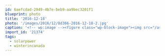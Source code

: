 ```yaml
---
id: 6aefcdad-2949-4b7e-beb9-aa9bec3201f1
blueprint: photo
title: '2016-12-18'
photo: '/images/2016/12/8d366-2016-12-18-2.jpg'
caption: '<!-- wp:image --><figure class="wp-block-image"><img src="/assets/images/2016/12/8d366-2016-12-18-2.jpg" /></figure><!-- /wp:image --><!-- wp:paragraph --><p>Shovel the sidewalks, sweep off the solar panels. #winterincanada #solarpower</p><!-- /wp:paragraph -->'
import_id: '21374'
tags:
  - solarpower
  - winterincanada
---
```

